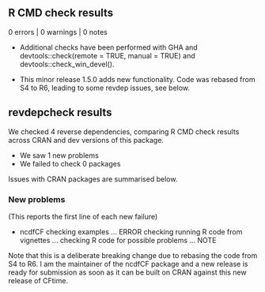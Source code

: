 ## R CMD check results

0 errors | 0 warnings | 0 notes

* Additional checks have been performed with GHA and devtools::check(remote = TRUE, manual = TRUE)
and devtools::check_win_devel().

* This minor release 1.5.0 adds new functionality. Code was rebased from S4 to
R6, leading to some revdep issues, see below.

## revdepcheck results

We checked 4 reverse dependencies, comparing R CMD check results across CRAN and dev versions of this package.

 * We saw 1 new problems
 * We failed to check 0 packages

Issues with CRAN packages are summarised below.

### New problems
(This reports the first line of each new failure)

* ncdfCF
  checking examples ... ERROR
  checking running R code from vignettes ...
  checking R code for possible problems ... NOTE
  
Note that this is a deliberate breaking change due to rebasing the code from
S4 to R6. I am the maintainer of the ncdfCF package and a new release is ready
for submission as soon as it can be built on CRAN against this new release of
CFtime.
